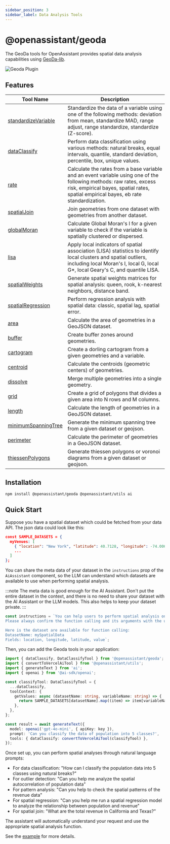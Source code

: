 ```yaml
---
sidebar_position: 3
sidebar_label: Data Analysis Tools
---
```


# @openassistant/geoda

The GeoDa tools for OpenAssistant provides spatial data analysis capabilities using [GeoDa-lib](https://geodacenter.github.io/geoda-lib/).

<img src="https://openassistant-doc.vercel.app/img/geoda-tools.png" alt="Geoda Plugin" />

## Features

| Tool Name                                                        | Description                                                                                                                                                                                                  |
| ---------------------------------------------------------------- | ------------------------------------------------------------------------------------------------------------------------------------------------------------------------------------------------------------ |
| [standardizeVariable](/docs/geoda/variables/standardizeVariable) | Standardize the data of a variable using one of the following methods: deviation from mean, standardize MAD, range adjust, range standardize, standardize (Z-score).                                         |
| [dataClassify](/docs/geoda/variables/dataClassify)               | Perform data classification using various methods: natural breaks, equal intervals, quantile, standard deviation, percentile, box, unique values.                                                            |
| [rate](/docs/geoda/variables/rate)                               | Calculate the rates from a base variable and an event variable using one of the following methods: raw rates, excess risk, empirical bayes, spatial rates, spatial empirical bayes, eb rate standardization. |
| [spatialJoin](/docs/geoda/variables/spatialJoin)                 | Join geometries from one dataset with geometries from another dataset.                                                                                                                                       |
| [globalMoran](/docs/geoda/variables/globalMoran)                 | Calculate Global Moran's I for a given variable to check if the variable is spatially clustered or dispersed.                                                                                                |
| [lisa](/docs/geoda/variables/lisa)                               | Apply local indicators of spatial association (LISA) statistics to identify local clusters and spatial outliers, including local Moran's I, local G, local G\*, local Geary's C, and quantile LISA.          |
| [spatialWeights](/docs/geoda/variables/spatialWeights)           | Generate spatial weights matrices for spatial analysis: queen, rook, k-nearest neighbors, distance band.                                                                                                     |
| [spatialRegression](/docs/geoda/variables/spatialRegression)     | Perform regression analysis with spatial data: classic, spatial lag, spatial error.                                                                                                                          |
| [area](/docs/geoda/variables/area)                               | Calculate the area of geometries in a GeoJSON dataset.                                                                                                                                                       |
| [buffer](/docs/geoda/variables/buffer)                           | Create buffer zones around geometries.                                                                                                                                                                       |
| [cartogram](/docs/geoda/variables/cartogram)                     | Create a dorling cartogram from a given geometries and a variable.                                                                                                                                           |
| [centroid](/docs/geoda/variables/centroid)                       | Calculate the centroids (geometric centers) of geometries.                                                                                                                                                   |
| [dissolve](/docs/geoda/variables/dissolve)                       | Merge multiple geometries into a single geometry.                                                                                                                                                            |
| [grid](/docs/geoda/variables/grid)                               | Create a grid of polygons that divides a given area into N rows and M columns.                                                                                                                               |
| [length](/docs/geoda/variables/length)                           | Calculate the length of geometries in a GeoJSON dataset.                                                                                                                                                     |
| [minimumSpanningTree](/docs/geoda/variables/minimumSpanningTree) | Generate the minimum spanning tree from a given dataset or geojson.                                                                                                                                          |
| [perimeter](/docs/geoda/variables/perimeter)                     | Calculate the perimeter of geometries in a GeoJSON dataset.                                                                                                                                                  |
| [thiessenPolygons](/docs/geoda/variables/thiessenPolygons)       | Generate thiessen polygons or voronoi diagrams from a given dataset or geojson.                                                                                                                              |

## Installation

```bash
npm install @openassistant/geoda @openassistant/utils ai
```

## Quick Start

Suppose you have a spatial dataset which could be fetched from your data API. The json data could look like this:

```json
const SAMPLE_DATASETS = {
  myVenues: [
    { "location": "New York", "latitude": 40.7128, "longitude": -74.0060, "value": 12500000 },
    ...
  ]
};
```

You can share the meta data of your dataset in the `instructions` prop of the `AiAssistant` component, so the LLM can understand which datasets are available to use when performing spatial analysis.

:::note
The meta data is good enough for the AI Assistant. Don't put the entire dataset in the context, and there is no need to share your dataset with the AI Assistant or the LLM models. This also helps to keep your dataset private.
:::

```js
const instructions = `You can help users to perform spatial analysis on a dataset.
Please always confirm the function calling and its arguments with the user.

Here is the dataset are available for function calling:
DatasetName: mySpatialData
Fields: location, longitude, latitude, value`;
```

Then, you can add the Geoda tools in your application:

```typescript
import { dataClassify, DataClassifyTool } from '@openassistant/geoda';
import { convertToVercelAiTool } from '@openassistant/utils';
import { generateText } from 'ai';
import { openai } from '@ai-sdk/openai';

const classifyTool: DataClassifyTool = {
  ...dataClassify,
  toolContext: {
    getValues: async (datasetName: string, variableName: string) => {
      return SAMPLE_DATASETS[datasetName].map((item) => item[variableName]);
    },
  },
};

const result = await generateText({
  model: openai('gpt-4o-mini', { apiKey: key }),
  prompt: 'Can you classify the data of population into 5 classes?',
  tools: { dataClassify: convertToVercelAiTool(classifyTool) },
});
```

Once set up, you can perform spatial analyses through natural language prompts:

- For data classification: "How can I classify the population data into 5 classes using natural breaks?"
- For outlier detection: "Can you help me analyze the spatial autocorrelation of population data"
- For pattern analysis: "Can you help to check the spatial patterns of the revenue data"
- For spatial regression: "Can you help me run a spatial regression model to analyze the relationship between population and revenue"
- For spatial join: "What are the total revenue in California and Texas?"

The assistant will automatically understand your request and use the appropriate spatial analysis function.

See the [example](https://github.com/geodacenter/openassistant/tree/main/examples/geoda_tools) for more details.
